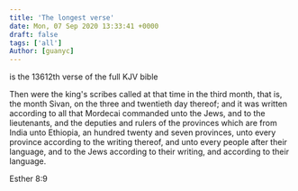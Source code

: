 ```yaml
---
title: 'The longest verse'
date: Mon, 07 Sep 2020 13:33:41 +0000
draft: false
tags: ['all']
Author: [guanyc]
---
```


is the 13612th verse of the full KJV bible

Then were the king's scribes called at that time in the third month, that is, the month Sivan, on the three and twentieth day thereof; and it was written according to all that Mordecai commanded unto the Jews, and to the lieutenants, and the deputies and rulers of the provinces which are from India unto Ethiopia, an hundred twenty and seven provinces, unto every province according to the writing thereof, and unto every people after their language, and to the Jews according to their writing, and according to their language.

Esther 8:9
